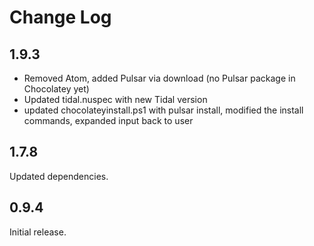 # Change Log

## 1.9.3
- Removed Atom, added Pulsar via download (no Pulsar package in Chocolatey yet)
- Updated tidal.nuspec with new Tidal version 
- updated chocolateyinstall.ps1 with pulsar install, modified the install commands, expanded input back to user

## 1.7.8
Updated dependencies.

## 0.9.4
Initial release.
